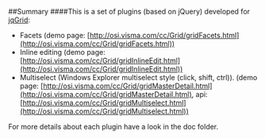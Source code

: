 ##Summary
####This is a set of plugins (based on jQuery) developed for [jqGrid](http://www.trirand.com/blog/):
* Facets (demo page: [http://osi.visma.com/cc/Grid/gridFacets.html](http://osi.visma.com/cc/Grid/gridFacets.html))
* Inline editing (demo page: [http://osi.visma.com/cc/Grid/gridInlineEdit.html](http://osi.visma.com/cc/Grid/gridInlineEdit.html))
* Multiselect (Windows Explorer multiselect style (click, shift, ctrl)). (demo page: [http://osi.visma.com/cc/Grid/gridMasterDetail.html](http://osi.visma.com/cc/Grid/gridMasterDetail.html),
api: [http://osi.visma.com/cc/Grid/gridMultiselect.html](http://osi.visma.com/cc/Grid/gridMultiselect.html))


For more details about each plugin have a look in the doc folder.